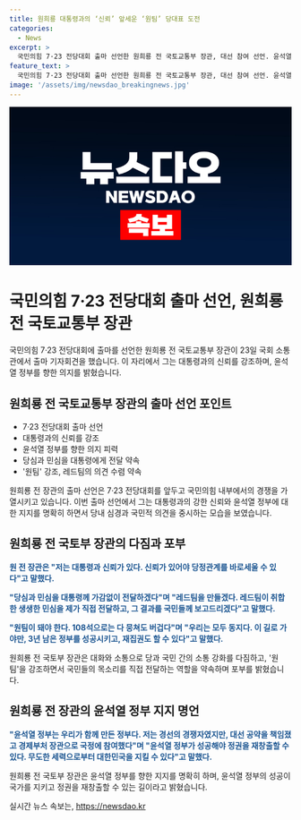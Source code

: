```yaml
---
title: 원희룡 대통령과의 ‘신뢰’ 앞세운 ‘원팀’ 당대표 도전
categories:
  - News
excerpt: >
  국민의힘 7·23 전당대회 출마 선언한 원희룡 전 국토교통부 장관, 대선 참여 선언. 윤석열 정부의 성공을 강조하며 대통령과의 관계, 당내 단결 중요성 강조. ‘원팀’으로의 희망 밝히며, 지역구에서 낙선 경험 언급. 국민의힘 전당대회는 4파전 예고.
feature_text: >
  국민의힘 7·23 전당대회 출마 선언한 원희룡 전 국토교통부 장관, 대선 참여 선언. 윤석열 정부의 성공을 강조하며 대통령과의 관계, 당내 단결 중요성 강조. ‘원팀’으로의 희망 밝히며, 지역구에서 낙선 경험 언급. 국민의힘 전당대회는 4파전 예고.
image: '/assets/img/newsdao_breakingnews.jpg'
---
```


<p><img src="/assets/img/newsdao_breakingnews.jpg" alt="pcversion 속보" /></p>

<h1><b>국민의힘 7·23 전당대회 출마 선언, 원희룡 전 국토교통부 장관</b></h1>

<p data-ke-size="size16">국민의힘 7·23 전당대회에 출마를 선언한 원희룡 전 국토교통부 장관이 23일 국회 소통관에서 출마 기자회견을 했습니다. 이 자리에서 그는 대통령과의 신뢰를 강조하며, 윤석열 정부를 향한 의지를 밝혔습니다.</p>

<h2 data-ke-size="size26">원희룡 전 국토교통부 장관의 출마 선언 포인트</h2>

<ul>
    <li>7·23 전당대회 출마 선언</li>
    <li>대통령과의 신뢰를 강조</li>
    <li>윤석열 정부를 향한 의지 피력</li>
    <li>당심과 민심을 대통령에게 전달 약속</li>
    <li>'원팀' 강조, 레드팀의 의견 수렴 약속</li>
</ul>

<p data-ke-size="size16">원희룡 전 장관의 출마 선언은 7·23 전당대회를 앞두고 국민의힘 내부에서의 경쟁을 가열시키고 있습니다. 이번 출마 선언에서 그는 대통령과의 강한 신뢰와 윤석열 정부에 대한 지지를 명확히 하면서 당내 심경과 국민적 의견을 중시하는 모습을 보였습니다.</p>

<h2 data-ke-size="size26">원희룡 전 국토부 장관의 다짐과 포부</h2>

<p data-ke-size="size16"><b><span style="color: #1a5490;">원 전 장관은 "저는 대통령과 신뢰가 있다. 신뢰가 있어야 당정관계를 바로세울 수 있다"고 말했다.</span></b></p>

<p data-ke-size="size16"><b><span style="color: #1a5490;">"당심과 민심을 대통령께 가감없이 전달하겠다"며 "레드팀을 만들겠다. 레드팀이 취합한 생생한 민심을 제가 직접 전달하고, 그 결과를 국민들께 보고드리겠다"고 말했다.</span></b></p>

<p data-ke-size="size16"><b><span style="color: #1a5490;">"원팀이 돼야 한다. 108석으로는 다 뭉쳐도 버겁다"며 "우리는 모두 동지다. 이 길로 가야만, 3년 남은 정부를 성공시키고, 재집권도 할 수 있다"고 말했다.</span></b></p>

<p data-ke-size="size16">원희룡 전 국토부 장관은 대화와 소통으로 당과 국민 간의 소통 강화를 다짐하고, '원팀'을 강조하면서 국민들의 목소리를 직접 전달하는 역할을 약속하며 포부를 밝혔습니다.</p>

<h2 data-ke-size="size26">원희룡 전 장관의 윤석열 정부 지지 명언</h2>

<p data-ke-size="size16"><b><span style="color: #1a5490;">"윤석열 정부는 우리가 함께 만든 정부다. 저는 경선의 경쟁자였지만, 대선 공약을 책임졌고 경제부처 장관으로 국정에 참여했다"며 "윤석열 정부가 성공해야 정권을 재창출할 수 있다. 무도한 세력으로부터 대한민국을 지킬 수 있다"고 말했다.</span></b></p>

<p data-ke-size="size16">원희룡 전 국토부 장관은 윤석열 정부를 향한 지지를 명확히 하며, 윤석열 정부의 성공이 국가를 지키고 정권을 재창출할 수 있는 길이라고 밝혔습니다.</p>
실시간 뉴스 속보는, <a href="https://newsdao.kr" rel="dofollow">https://newsdao.kr</a>


